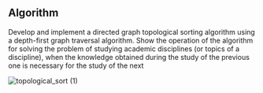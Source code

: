 ## Algorithm
Develop and implement a directed graph topological sorting algorithm using a depth-first graph traversal algorithm. 
Show the operation of the algorithm for solving the problem of studying academic disciplines (or topics of a discipline), 
when the knowledge obtained during the study of the previous one is necessary for the study of the next

![topological_sort (1)](https://github.com/andriimazurets/AlgorithmForTopologicalSortingUsingDFS/assets/127737896/17989581-4996-4fcf-9a45-b74e43e0f924)
